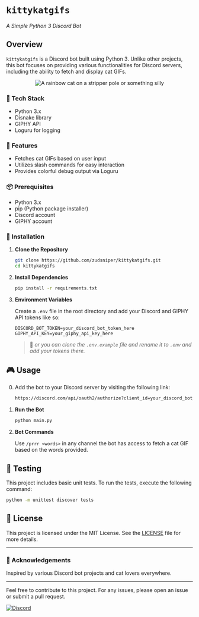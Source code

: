 # `kittykatgifs`
_A Simple Python 3 Discord Bot_

## Overview

`kittykatgifs` is a Discord bot built using Python 3. Unlike other projects, this bot focuses on providing various functionalities for Discord servers, including the ability to fetch and display cat GIFs.

<div align="center">

![A rainbow cat on a stripper pole or something silly](https://media1.giphy.com/media/qWA4I6lElI9nkjll3F/giphy.gif?cid=b0cc04f4jc6r1oxekdfnpuzihk4n97zngbesxq2jajxh7uv6&ep=v1_gifs_search&rid=giphy.gif&ct=g)

</div>

### 🧰 Tech Stack

- Python 3.x
- Disnake library
- GIPHY API
- Loguru for logging

### 🌟 Features

- Fetches cat GIFs based on user input
- Utilizes slash commands for easy interaction
- Provides colorful debug output via Loguru

### 📦 Prerequisites

- Python 3.x
- pip (Python package installer)
- Discord account
- GIPHY account

### 🚀 Installation

1. **Clone the Repository**

    ```bash
    git clone https://github.com/zudsniper/kittykatgifs.git
    cd kittykatgifs
    ```

2. **Install Dependencies**

    ```bash
    pip install -r requirements.txt
    ```

3. **Environment Variables**

    Create a `.env` file in the root directory and add your Discord and GIPHY API tokens like so:

    ```env
    DISCORD_BOT_TOKEN=your_discord_bot_token_here
    GIPHY_API_KEY=your_giphy_api_key_here
    ```
   
    > 📌 _or you can clone the `.env.example` file and rename it to `.env` and add your tokens there._  

## 🎮 Usage

0. Add the bot to your Discord server by visiting the following link:

    ```bash
    https://discord.com/api/oauth2/authorize?client_id=your_discord_bot_client_id_here&permissions=0&scope=bot%20applications.commands
    ```

1. **Run the Bot**

    ```bash
    python main.py
    ```

2. **Bot Commands**

    Use `/prrr <words>` in any channel the bot has access to fetch a cat GIF based on the words provided.

## 🧪 Testing

This project includes basic unit tests. To run the tests, execute the following command:

```bash
python -m unittest discover tests
```

## 📜 License

This project is licensed under the MIT License. See the [LICENSE](LICENSE) file for more details.

---

### 🙏 Acknowledgements

Inspired by various Discord bot projects and cat lovers everywhere.

---

Feel free to contribute to this project. For any issues, please open an issue or submit a pull request.

[![Discord](https://img.shields.io/discord/your_discord_server_id?label=discord)](https://discord.gg/your_discord_invite_link)
